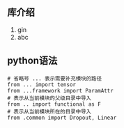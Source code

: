 ## 库介绍
1. gin
2. abc

## python语法
```shell
# 省略号 ... 表示需要补充模块的路径
from ... import tensor
from ...framework import ParamAttr
# 表示从当前模块的父级目录中导入
from .. import functional as F
# 表示从当前模块所在的目录中导入
from .common import Dropout, Linear



```